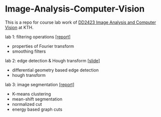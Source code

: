 # Image-Analysis-Computer-Vision

This is a repo for course lab work of [DD2423 Image Analysis and Computer Vision](https://www.kth.se/social/course/DD2423/) at KTH.

lab 1: filtering operations [[report]](https://github.com/txzhao/Image-Analysis-Computer-Vision/blob/master/filter-operations/filter%20operations.pdf)
* properties of Fourier transform
* smoothing filters

lab 2: edge detection & Hough transform [[slide]](https://github.com/txzhao/Image-Analysis-Computer-Vision/blob/master/edge-detection-hough/edge%20detection%20and%20hough%20transform.pdf)
* differential geometry based edge detection
* hough transform

lab 3: image segmentation [[report]](https://github.com/txzhao/Image-Analysis-Computer-Vision/blob/master/image-segmentation/image%20segmentation.pdf)
* K-means clustering
* mean-shift segmentation
* normalized cut
* energy based graph cuts
